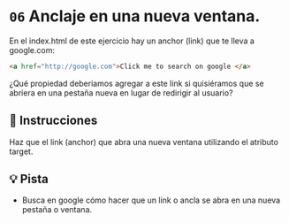 # `06` Anclaje en una nueva ventana.


En el index.html de este ejercicio hay un anchor (link) que te lleva a google.com:

```html
<a href="http://google.com">Click me to search on google </a>
```

¿Qué propiedad deberiamos agregar a este link si quisiéramos que se abriera en una pestaña nueva en lugar de redirigir al usuario?

## 📝 Instrucciones

Haz que el link (anchor) que abra una nueva ventana utilizando el atributo target.

## 💡 Pista

- Busca en google cómo hacer que un link o ancla se abra en una nueva pestaña o ventana.